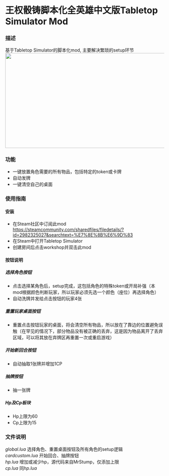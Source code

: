 # 王权骰铸脚本化全英雄中文版Tabletop Simulator Mod
### 描述
基于Tabletop Simulator的脚本化mod, 主要解决繁琐的setup环节
<img src="https://github.com/Spec-DY/DiceofThrone-Tabletopsimulator-Mod/assets/125960879/e42429eb-c4e8-4fc7-ba06-04d5744303c3" width="600" height="300">


### 功能
 - 一键放置角色需要的所有物品，包括特定的token或卡牌
 - 自动发牌
 - 一键清空自己的桌面


### 使用指南
#### 安装
- 在Steam社区中订阅此mod<br>
https://steamcommunity.com/sharedfiles/filedetails/?id=2982325027&searchtext=%E7%8E%8B%E6%9D%83<br>
- 在Steam中打开Tabletop Simulator<br>
- 创建房间后点击workshop并双击此mod<br>

#### 按钮说明

##### 选择角色按钮
 - 点击选择某角色后，setup完成，这包括角色的特殊token或开局补强（本mod根据颜色判断玩家，所以玩家必须先选一个颜色（座位）再选择角色）
 - 自动洗牌并发给点击按钮的玩家4张
##### 重置玩家桌面按钮
 - 重置点击按钮玩家的桌面，将会清空所有物品，所以放在了靠边的位置避免误触（在罕见的情况下，部分物品没有被正确的丢弃，这是因为物品离开了丢弃区域，可以将其放在弃牌区再重置一次或重启游戏）
##### 开始新回合按钮
 - 自动抽取1张牌并增加1CP
##### 抽牌按钮
 - 抽一张牌
##### Hp及Cp板块
 - Hp上限为60
 - Cp上限为15

### 文件说明
*global.lua* 选择角色、重置桌面按钮及所有角色的setup逻辑<br>
*cardcustom.lua* 开始回合、抽牌按钮<br>
*hp.lua* 增加或减少hp，源代码来自MrStump，仅添加上限<br>
*cp.lua* 同*hp.lua*



